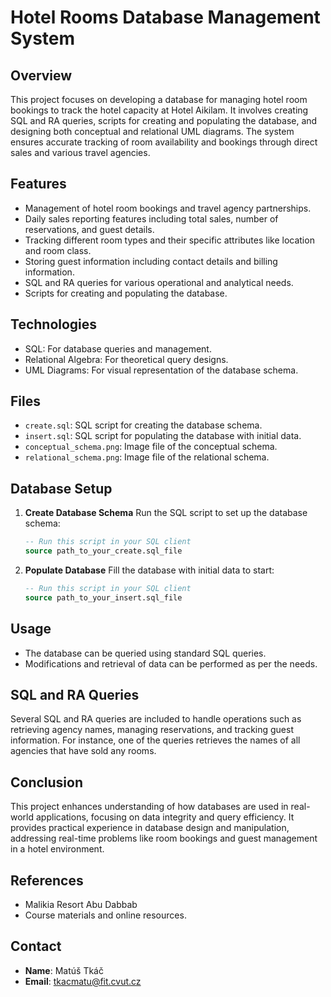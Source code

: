 
# Hotel Rooms Database Management System

## Overview
This project focuses on developing a database for managing hotel room bookings to track the hotel capacity at Hotel Aikilam. It involves creating SQL and RA queries, scripts for creating and populating the database, and designing both conceptual and relational UML diagrams. The system ensures accurate tracking of room availability and bookings through direct sales and various travel agencies.

## Features
- Management of hotel room bookings and travel agency partnerships.
- Daily sales reporting features including total sales, number of reservations, and guest details.
- Tracking different room types and their specific attributes like location and room class.
- Storing guest information including contact details and billing information.
- SQL and RA queries for various operational and analytical needs.
- Scripts for creating and populating the database.

## Technologies
- SQL: For database queries and management.
- Relational Algebra: For theoretical query designs.
- UML Diagrams: For visual representation of the database schema.

## Files
- `create.sql`: SQL script for creating the database schema.
- `insert.sql`: SQL script for populating the database with initial data.
- `conceptual_schema.png`: Image file of the conceptual schema.
- `relational_schema.png`: Image file of the relational schema.

## Database Setup
1. **Create Database Schema**
   Run the SQL script to set up the database schema:
   ```sql
   -- Run this script in your SQL client
   source path_to_your_create.sql_file
   ```

2. **Populate Database**
   Fill the database with initial data to start:
   ```sql
   -- Run this script in your SQL client
   source path_to_your_insert.sql_file
   ```

## Usage
- The database can be queried using standard SQL queries.
- Modifications and retrieval of data can be performed as per the needs.

## SQL and RA Queries
Several SQL and RA queries are included to handle operations such as retrieving agency names, managing reservations, and tracking guest information. For instance, one of the queries retrieves the names of all agencies that have sold any rooms.

## Conclusion
This project enhances understanding of how databases are used in real-world applications, focusing on data integrity and query efficiency. It provides practical experience in database design and manipulation, addressing real-time problems like room bookings and guest management in a hotel environment.

## References
- Malikia Resort Abu Dabbab
- Course materials and online resources.

## Contact
- **Name**: Matúš Tkáč
- **Email**: [tkacmatu@fit.cvut.cz](mailto:tkacmatu@fit.cvut.cz)
